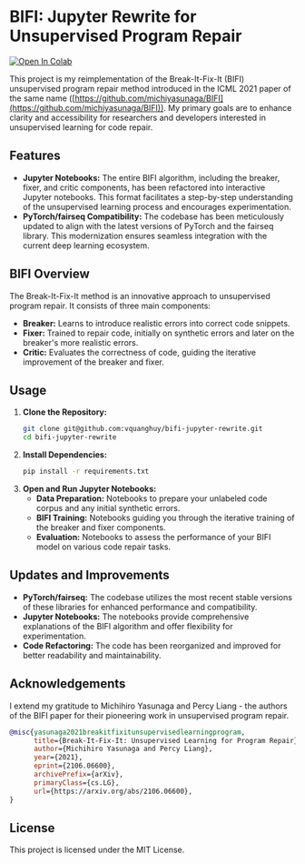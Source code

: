 # BIFI: Jupyter Rewrite for Unsupervised Program Repair

[![Open In Colab](https://colab.research.google.com/assets/colab-badge.svg)](https://colab.research.google.com/github/vquanghuy/breakdown-bifi/blob/main/Breakdown_BIFI.ipynb)

This project is my reimplementation of the Break-It-Fix-It (BIFI) unsupervised program repair method introduced in the ICML 2021 paper of the same name ([https://github.com/michiyasunaga/BIFI](https://github.com/michiyasunaga/BIFI)). My primary goals are to enhance clarity and accessibility for researchers and developers interested in unsupervised learning for code repair.

## Features

* **Jupyter Notebooks:**  The entire BIFI algorithm, including the breaker, fixer, and critic components, has been refactored into interactive Jupyter notebooks. This format facilitates a step-by-step understanding of the unsupervised learning process and encourages experimentation.
* **PyTorch/fairseq Compatibility:** The codebase has been meticulously updated to align with the latest versions of PyTorch and the fairseq library. This modernization ensures seamless integration with the current deep learning ecosystem.

## BIFI Overview

The Break-It-Fix-It method is an innovative approach to unsupervised program repair. It consists of three main components:

* **Breaker:**  Learns to introduce realistic errors into correct code snippets.
* **Fixer:**  Trained to repair code, initially on synthetic errors and later on the breaker's more realistic errors.
* **Critic:**  Evaluates the correctness of code, guiding the iterative improvement of the breaker and fixer.

## Usage

1. **Clone the Repository:**
   ```bash
   git clone git@github.com:vquanghuy/bifi-jupyter-rewrite.git
   cd bifi-jupyter-rewrite
   ```
2. **Install Dependencies:**
   ```bash
   pip install -r requirements.txt
   ```
3. **Open and Run Jupyter Notebooks:**
    * **Data Preparation:** Notebooks to prepare your unlabeled code corpus and any initial synthetic errors.
    * **BIFI Training:** Notebooks guiding you through the iterative training of the breaker and fixer components.
    * **Evaluation:** Notebooks to assess the performance of your BIFI model on various code repair tasks.

## Updates and Improvements

* **PyTorch/fairseq:** The codebase utilizes the most recent stable versions of these libraries for enhanced performance and compatibility.
* **Jupyter Notebooks:**  The notebooks provide comprehensive explanations of the BIFI algorithm and offer flexibility for experimentation.
* **Code Refactoring:**  The code has been reorganized and improved for better readability and maintainability.

## Acknowledgements

I extend my gratitude to Michihiro Yasunaga and Percy Liang - the authors of the BIFI paper for their pioneering work in unsupervised program repair.

```bib
@misc{yasunaga2021breakitfixitunsupervisedlearningprogram,
      title={Break-It-Fix-It: Unsupervised Learning for Program Repair}, 
      author={Michihiro Yasunaga and Percy Liang},
      year={2021},
      eprint={2106.06600},
      archivePrefix={arXiv},
      primaryClass={cs.LG},
      url={https://arxiv.org/abs/2106.06600}, 
}
```

## License

This project is licensed under the MIT License.
